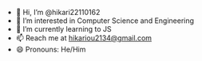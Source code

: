 - 👋 Hi, I’m @hikari22110162
- 👀 I’m interested in Computer Science and Engineering
- 🌱 I’m currently learning to JS
- 📫 Reach me at hikariou2134@gmail.com  
- 😄 Pronouns: He/Him



<!---
hikari22110162/hikari22110162 is a ✨ special ✨ repository because its `README.md` (this file) appears on your GitHub profile.
You can click the Preview link to take a look at your changes.
--->
